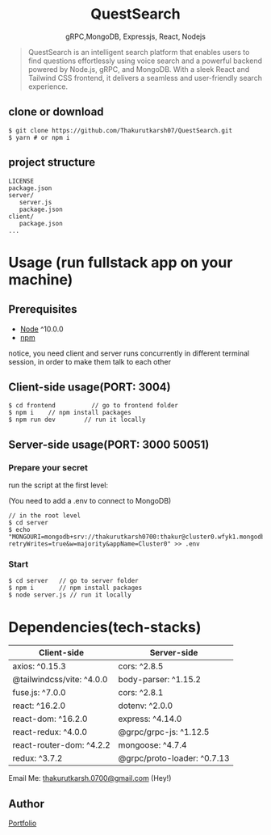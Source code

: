 <h1 align="center">
QuestSearch
</h1>
<p align="center">
gRPC,MongoDB, Expressjs, React, Nodejs
</p>

> QuestSearch is an intelligent search platform that enables users to find questions effortlessly using voice search and 
a powerful backend powered by Node.js, gRPC, and MongoDB. With a sleek React and Tailwind CSS frontend, it delivers a seamless and user-friendly search experience.

## clone or download
```terminal
$ git clone https://github.com/Thakurutkarsh07/QuestSearch.git
$ yarn # or npm i
```

## project structure
```terminal
LICENSE
package.json
server/
   server.js
   package.json
client/
   package.json
...
```

# Usage (run fullstack app on your machine)

## Prerequisites
- [Node](https://nodejs.org/en/download/) ^10.0.0
- [npm](https://nodejs.org/en/download/package-manager/)

notice, you need client and server runs concurrently in different terminal session, in order to make them talk to each other

## Client-side usage(PORT: 3004)
```terminal
$ cd frontend          // go to frontend folder
$ npm i    // npm install packages
$ npm run dev        // run it locally
```

## Server-side usage(PORT: 3000 50051)

### Prepare your secret

run the script at the first level:

(You need to add a .env to connect to MongoDB)

```terminal
// in the root level
$ cd server
$ echo "MONGOURI=mongodb+srv://thakurutkarsh0700:thakur@cluster0.wfyk1.mongodb.net/?retryWrites=true&w=majority&appName=Cluster0" >> .env
```

### Start

```terminal
$ cd server   // go to server folder
$ npm i       // npm install packages
$ node server.js // run it locally
```

# Dependencies(tech-stacks)
Client-side | Server-side
--- | ---
axios: ^0.15.3 | cors: ^2.8.5
@tailwindcss/vite: ^4.0.0|body-parser: ^1.15.2
fuse.js: ^7.0.0 | cors: ^2.8.1
react: ^16.2.0 | dotenv: ^2.0.0
react-dom: ^16.2.0 | express: ^4.14.0
react-redux: ^4.0.0 | @grpc/grpc-js: ^1.12.5
react-router-dom: ^4.2.2 | mongoose: ^4.7.4
redux: ^3.7.2 | @grpc/proto-loader: ^0.7.13

Email Me: thakurutkarsh.0700@gmail.com (Hey!)

## Author
[Portfolio](https://utkarsh-portfolio-a0699.web.app/)
